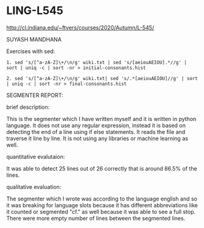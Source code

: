 # LING-L545

http://cl.indiana.edu/~ftyers/courses/2020/Autumn/L-545/

SUYASH MANDHANA

Exercises with sed:
  ```
  1. sed 's/[^a-zA-Z]\+/\n/g' wiki.txt | sed 's/[aeiouAEIOU].*//g' | sort | uniq -c | sort -nr > initial-consonants.hist
  
  2. sed 's/[^a-zA-Z]\+/\n/g' wiki.txt| sed 's/.*[aeiouAEIOU]//g' | sort  | uniq -c | sort -nr > final-consonants.hist
  ```

SEGMENTER REPORT:

  brief description:
  
  This is the segmenter which I have written myself and it is written in python language. It does not use any regular expression, instead it is based on detecting the end of a line using 
  if else statements. It reads the file and traverse it line by line. It is not using any libraries or machine learning as well.
  
  quantitative evalutaion:
  
  It was able to detect 25 lines out of 26 correctly that is around 86.5% of the lines.
  
  qualitative evaluation:
  
  The segmenter which I wrote was according to the language english and so it was breaking for language slots because it has different abbreviations like it counted or 
  segmented "cf." as well because it was able to see a full stop. 
  There were more empty number of lines between the segmented lines.



